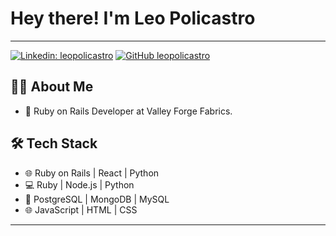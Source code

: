 # Hey there! I'm Leo Policastro

---

[![Linkedin: leopolicastro](https://img.shields.io/badge/-leopolicastro-blue?style=flat-square&logo=Linkedin&logoColor=white&link=https://www.linkedin.com/in/leo-policastro/)](https://www.linkedin.com/in/leo-policastro/)
[![GitHub leopolicastro](https://img.shields.io/github/followers/leopolicastro?label=follow&style=social)](https://github.com/Thaiane)

## 👨‍💻 About Me

- 🧢 Ruby on Rails Developer at Valley Forge Fabrics.

## 🛠 Tech Stack

- 🌐 Ruby on Rails | React | Python
- 💻 Ruby | Node.js | Python 
- 🐘 PostgreSQL | MongoDB | MySQL
- 🌐 JavaScript | HTML | CSS
---

